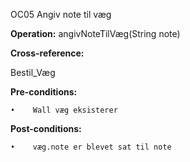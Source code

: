 OC05 Angiv note til væg

**Operation:**
angivNoteTilVæg(String note)

**Cross-reference:**

Bestil_Væg

**Pre-conditions:**
      
    •    Wall væg eksisterer
      
**Post-conditions:**

    •    væg.note er blevet sat til note
